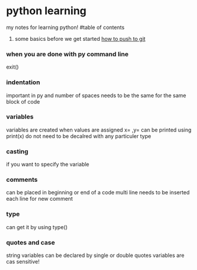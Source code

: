 # python learning 
my notes for learning python!
#table of contents 
1. some basics before we get started 
    [how to push to git](contents/some-basics.md)

### when you are done with py command line
exit()
### indentation 
important in py and number of spaces needs to be the same for the same block of code 
### variables 
variables are created when values are assigned 
x= ,y= 
can be printed using print(x)
do not need to be decalred with any particuler type 
### casting 
if you want to specify the variable 
### comments 
can be placed in beginning or end of a code 
multi line needs to be inserted each line for new comment 
### type
can get it by using type()

### quotes and case
string variables can be declared by single or double quotes
variables are cas sensitive!
